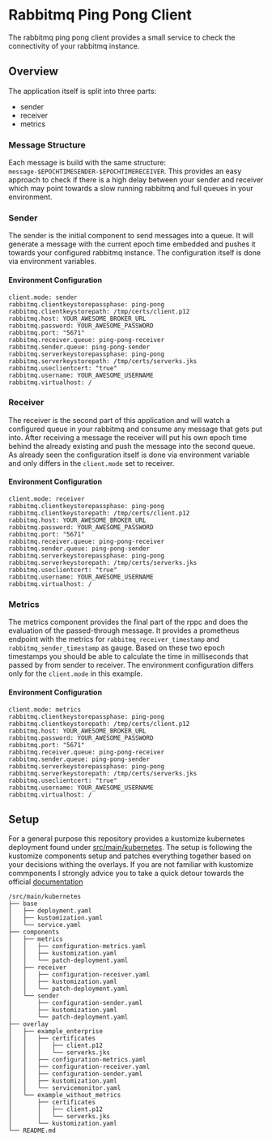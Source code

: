 Rabbitmq Ping Pong Client
====

The rabbitmq ping pong client provides a small service to check the connectivity of your rabbitmq instance. 

## Overview

The application itself is split into three parts:
* sender
* receiver
* metrics

### Message Structure
Each message is build with the same structure: `message-$EPOCHTIMESENDER-$EPOCHTIMERECEIVER`.
This provides an easy approach to check if there is a high delay between your sender and receiver which may point towards a slow running rabbitmq and full queues in your environment.

### Sender
The sender is the initial component to send messages into a queue. It will generate a message with the current epoch time embedded and pushes it towards your configured rabbitmq instance.
The configuration itself is done via environment variables.
#### Environment Configuration
```
client.mode: sender
rabbitmq.clientkeystorepassphase: ping-pong
rabbitmq.clientkeystorepath: /tmp/certs/client.p12
rabbitmq.host: YOUR_AWESOME_BROKER_URL
rabbitmq.password: YOUR_AWESOME_PASSWORD
rabbitmq.port: "5671"
rabbitmq.receiver.queue: ping-pong-receiver
rabbitmq.sender.queue: ping-pong-sender
rabbitmq.serverkeystorepassphase: ping-pong
rabbitmq.serverkeystorepath: /tmp/certs/serverks.jks
rabbitmq.useclientcert: "true"
rabbitmq.username: YOUR_AWESOME_USERNAME
rabbitmq.virtualhost: /
```

### Receiver
The receiver is the second part of this application and will watch a configured queue in your rabbitmq and consume any message that gets put into. 
After receiving a message the receiver will put his own epoch time behind the already existing and push the message into the second queue.
As already seen the configuration itself is done via environment variable and only differs in the `client.mode` set to receiver.
#### Environment Configuration
```
client.mode: receiver
rabbitmq.clientkeystorepassphase: ping-pong
rabbitmq.clientkeystorepath: /tmp/certs/client.p12
rabbitmq.host: YOUR_AWESOME_BROKER_URL
rabbitmq.password: YOUR_AWESOME_PASSWORD
rabbitmq.port: "5671"
rabbitmq.receiver.queue: ping-pong-receiver
rabbitmq.sender.queue: ping-pong-sender
rabbitmq.serverkeystorepassphase: ping-pong
rabbitmq.serverkeystorepath: /tmp/certs/serverks.jks
rabbitmq.useclientcert: "true"
rabbitmq.username: YOUR_AWESOME_USERNAME
rabbitmq.virtualhost: /
```

### Metrics
The metrics component provides the final part of the rppc and does the evaluation of the passed-through message. 
It provides a prometheus endpoint with the metrics for `rabbitmq_receiver_timestamp` and `rabbitmq_sender_timestamp` as gauge. 
Based on these two epoch timestamps you should be able to calculate the time in milliseconds that passed by from sender to receiver. 
The environment configuration differs only for the `client.mode` in this example. 
#### Environment Configuration
```
client.mode: metrics
rabbitmq.clientkeystorepassphase: ping-pong
rabbitmq.clientkeystorepath: /tmp/certs/client.p12
rabbitmq.host: YOUR_AWESOME_BROKER_URL
rabbitmq.password: YOUR_AWESOME_PASSWORD
rabbitmq.port: "5671"
rabbitmq.receiver.queue: ping-pong-receiver
rabbitmq.sender.queue: ping-pong-sender
rabbitmq.serverkeystorepassphase: ping-pong
rabbitmq.serverkeystorepath: /tmp/certs/serverks.jks
rabbitmq.useclientcert: "true"
rabbitmq.username: YOUR_AWESOME_USERNAME
rabbitmq.virtualhost: /
```

## Setup
For a general purpose this repository provides a kustomize kubernetes deployment found under [src/main/kubernetes](https://github.com/deB4SH/rppc/tree/main/src/main/kubernetes).
The setup is following the kustomize components setup and patches everything together based on your decisions withing the overlays.
If you are not familiar with kustomize commponents I strongly advice you to take a quick detour towards the official [documentation](https://github.com/kubernetes-sigs/kustomize/blob/master/examples/components.md#components-example)
```shell
/src/main/kubernetes
├── base
│   ├── deployment.yaml
│   ├── kustomization.yaml
│   └── service.yaml
├── components
│   ├── metrics
│   │   ├── configuration-metrics.yaml
│   │   ├── kustomization.yaml
│   │   └── patch-deployment.yaml
│   ├── receiver
│   │   ├── configuration-receiver.yaml
│   │   ├── kustomization.yaml
│   │   └── patch-deployment.yaml
│   └── sender
│       ├── configuration-sender.yaml
│       ├── kustomization.yaml
│       └── patch-deployment.yaml
├── overlay
│   ├── example_enterprise
│   │   ├── certificates
│   │   │   ├── client.p12
│   │   │   └── serverks.jks
│   │   ├── configuration-metrics.yaml
│   │   ├── configuration-receiver.yaml
│   │   ├── configuration-sender.yaml
│   │   ├── kustomization.yaml
│   │   └── servicemonitor.yaml
│   └── example_without_metrics
│       ├── certificates
│       │   ├── client.p12
│       │   └── serverks.jks
│       └── kustomization.yaml
└── README.md
```